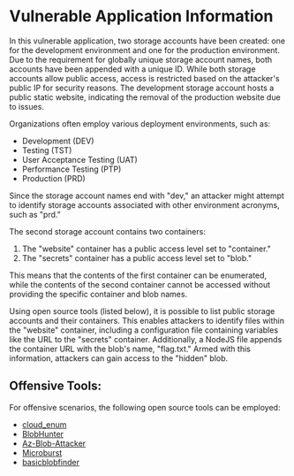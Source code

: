 # Vulnerable Application Information

In this vulnerable application, two storage accounts have been created: one for the development environment and one for the production environment. Due to the requirement for globally unique storage account names, both accounts have been appended with a unique ID. While both storage accounts allow public access, access is restricted based on the attacker's public IP for security reasons. The development storage account hosts a public static website, indicating the removal of the production website due to issues.

Organizations often employ various deployment environments, such as:
- Development (DEV)
- Testing (TST)
- User Acceptance Testing (UAT)
- Performance Testing (PTP)
- Production (PRD)

Since the storage account names end with "dev," an attacker might attempt to identify storage accounts associated with other environment acronyms, such as "prd."

The second storage account contains two containers:
1. The "website" container has a public access level set to "container."
2. The "secrets" container has a public access level set to "blob."

This means that the contents of the first container can be enumerated, while the contents of the second container cannot be accessed without providing the specific container and blob names.

Using open source tools (listed below), it is possible to list public storage accounts and their containers. This enables attackers to identify files within the "website" container, including a configuration file containing variables like the URL to the "secrets" container. Additionally, a NodeJS file appends the container URL with the blob's name, "flag.txt." Armed with this information, attackers can gain access to the "hidden" blob.

## Offensive Tools:

For offensive scenarios, the following open source tools can be employed:

- [cloud_enum](https://github.com/initstring/cloud_enum)
- [BlobHunter](https://github.com/cyberark/BlobHunter)
- [Az-Blob-Attacker](https://github.com/VitthalS/Az-Blob-Attacker)
- [Microburst](https://github.com/NetSPI/MicroBurst)
- [basicblobfinder](https://github.com/joswr1ght/basicblobfinder)
